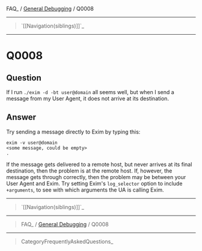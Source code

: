 FAQ\_ / [General Debugging](FAQ/General_Debugging) / Q0008

* * * * *

> \`[[Navigation(siblings)]]\`\_

* * * * *

Q0008
=====

Question
--------

If I run `./exim -d -bt user@domain` all seems well, but when I send a
message from my User Agent, it does not arrive at its destination.

Answer
------

Try sending a message directly to Exim by typing this:

    exim -v user@domain
    <some message, could be empty>
    .

If the message gets delivered to a remote host, but never arrives at its
final destination, then the problem is at the remote host. If, however,
the message gets through correctly, then the problem may be between your
User Agent and Exim. Try setting Exim's `log_selector` option to include
`+arguments`, to see with which arguments the UA is calling Exim.

* * * * *

> \`[[Navigation(siblings)]]\`\_

* * * * *

> FAQ\_ / [General Debugging](FAQ/General_Debugging) / Q0008

* * * * *

> CategoryFrequentlyAskedQuestions\_
